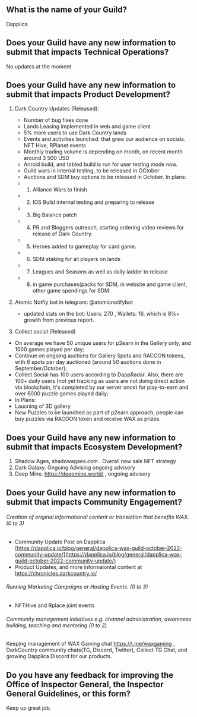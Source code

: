 ## What is the name of your Guild?

Dapplica

## Does your Guild have any new information to submit that impacts Technical Operations?

No updates at the moment

## Does your Guild have any new information to submit that impacts Product Development?

1. Dark Country Updates (Released):
    - Number of bug fixes done
    - Lands Leasing implemented in web and game client
    - 5% more users to use Dark Country lands
    - Events and activities launched: that grew our audience on socials. NFT Hive, RPlanet events
    - Monthly trading volume is depending on month, on recent month around 3 500 USD
    - Anroid build, and tabled build is run for user testing mode now.
    - Guild wars in internal testing, to be released in OCtober
    - Auctions and SDM buy options to be released in October.
    In plans: 
    - 1) Alliance Wars to finish
    - 2) IOS Build internal testing and preparing to release
    - 3) Big Balance patch
    - 4) PR and Bloggers outreach, starting ordering video reviews for release of Dark Country.
    - 5) Heroes added to gameplay for card game.
    - 6) SDM staking for all players on lands
    - 7) Leagues and Seasons as well as daily ladder to release
    - 8) in game purchases(packs for SDM, in website and game client, other game spendings for SDM.

2. Atomic Notfiy bot in telegram: @atomicnotifybot
   - updated stats on the bot: Users: 270 , Wallets: 16, which is 8%+ growth from previous report.
3. Collect.social (Released)
  - On average we have 50 unique users for p2earn in the Gallery only, and 1000 games played per day;
  - Continue on ongoing auctions for Gallery Spots and RACOON tokens, with 6 spots per day auctioned (around 50 auctions done in September/October);
  - Collect.Social has 100 users according to DappRadar. Also, there are 100+ daily users (not yet tracking as users are not doing direct action via blockchain, it's completed by our server once) for play-to-earn and over 6000 puzzle games played daily;
  - In Plans:
  -  Laucning of 3D gallery
  -  New Puzzles to be launched as part of p2earn approach, people can buy puzzles via RACOON token and receive WAX as prizes. 
  

## Does your Guild have any new information to submit that impacts Ecosystem Development?

1. Shadow Ages, shadowagaes.com . Overall new sale NFT strategy
2. Dark Galaxy. Ongoing Advising ongoing advisory
3. Deep Mine. https://deepmine.world/ , ongoing advisory

## Does your Guild have any new information to submit that impacts Community Engagement?

###### Creation of original informational content or translation that benefits WAX. (0 to 3)

- Community Update Post on Dapplica [https://dapplica.io/blog/general/dapplica-wax-guild-october-2022-community-update/](https://dapplica.io/blog/general/dapplica-wax-guild-october-2022-community-update/) 
- Product Updates, and more informaiontal content at https://chronicles.darkcountry.io/ 


###### Running Marketing Campaigns or Hosting Events. (0 to 3)
- NFTHive and Rplace joint events


###### Community management initiatives e.g. channel administration, awareness building, teaching and mentoring (0 to 2)
Keeping management of WAX Gaming chat https://t.me/waxgaming , DarkCountry community chats(TG, Discord, Twitter), Collect TG Chat, and growing Dapplica Discord for our products. 

## Do you have any feedback for improving the Office of Inspector General, the Inspector General Guidelines, or this form?

Keep up great job. 
